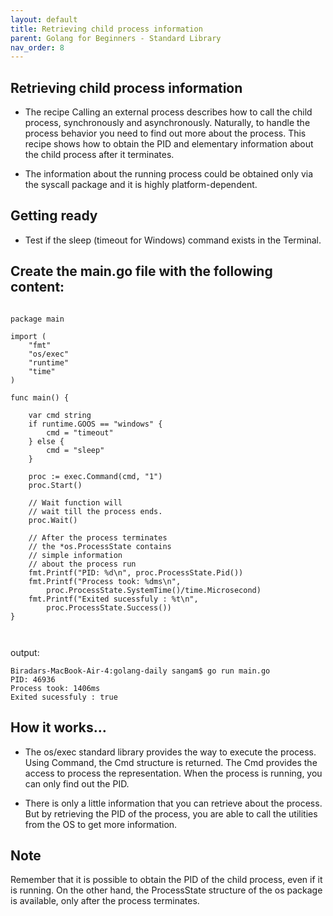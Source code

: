 ```yaml
---
layout: default
title: Retrieving child process information
parent: Golang for Beginners - Standard Library
nav_order: 8
---
```


## Retrieving child process information

- The recipe Calling an external process describes how to call the child process, synchronously and asynchronously. Naturally, to handle the process behavior you need to find out more about the process.  This recipe shows how to obtain the PID and elementary information about the child process after it terminates.

- The information about the running process could be obtained only via the syscall package and it is highly platform-dependent.

## Getting ready

- Test if the sleep (timeout for Windows) command exists in the Terminal.

## Create the main.go file with the following content:
```

package main

import (
	"fmt"
	"os/exec"
	"runtime"
	"time"
)

func main() {

	var cmd string
	if runtime.GOOS == "windows" {
		cmd = "timeout"
	} else {
		cmd = "sleep"
	}

	proc := exec.Command(cmd, "1")
	proc.Start()

	// Wait function will
	// wait till the process ends.
	proc.Wait()

	// After the process terminates
	// the *os.ProcessState contains
	// simple information
	// about the process run
	fmt.Printf("PID: %d\n", proc.ProcessState.Pid())
	fmt.Printf("Process took: %dms\n",
		proc.ProcessState.SystemTime()/time.Microsecond)
	fmt.Printf("Exited sucessfuly : %t\n",
		proc.ProcessState.Success())
}



```

output:
```
Biradars-MacBook-Air-4:golang-daily sangam$ go run main.go
PID: 46936
Process took: 1406ms
Exited sucessfuly : true

```
## How it works…

- The os/exec standard library provides the way to execute the process. Using Command, the Cmd structure is returned. The Cmd provides the access to process the representation. When the process is running, you can only find out the PID.

- There is only a little information that you can retrieve about the process. But by retrieving the PID of the process, you are able to call the utilities from the OS to get more information.


## Note

Remember that it is possible to obtain the PID of the child process, even if it is running. On the other hand, the ProcessState structure of the os package is available, only after the process terminates.


